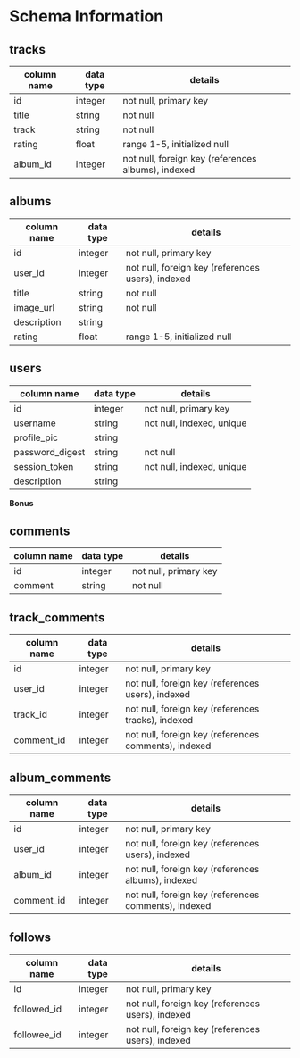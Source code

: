 # Schema Information

## tracks
column name    | data type | details
---------------|-----------|-----------------------
id             | integer   | not null, primary key
title          | string    | not null
track          | string    | not null
rating         | float     | range 1-5, initialized null
album_id       | integer   | not null, foreign key (references albums), indexed


## albums
column name | data type | details
------------|-----------|-----------------------
id          | integer   | not null, primary key
user_id     | integer   | not null, foreign key (references users), indexed
title       | string    | not null
image_url   | string    | not null
description | string    |
rating      | float     | range 1-5, initialized null


## users
column name     | data type | details
----------------|-----------|-----------------------
id              | integer   | not null, primary key
username        | string    | not null, indexed, unique
profile_pic     | string    |
password_digest | string    | not null
session_token   | string    | not null, indexed, unique
description     | string    |




**Bonus**
## comments
column name | data type | details
------------|-----------|-----------------------
id          | integer   | not null, primary key
comment     | string    | not null
## track_comments
column name | data type | details
------------|-----------|-----------------------
id          | integer   | not null, primary key
user_id     | integer   | not null, foreign key (references users), indexed
track_id    | integer   | not null, foreign key (references tracks), indexed
comment_id  | integer   | not null, foreign key (references comments), indexed
## album_comments
column name | data type | details
------------|-----------|-----------------------
id          | integer   | not null, primary key
user_id     | integer   | not null, foreign key (references users), indexed
album_id    | integer   | not null, foreign key (references albums), indexed
comment_id  | integer   | not null, foreign key (references comments), indexed
## follows
column name | data type | details
------------|-----------|-----------------------
id          | integer   | not null, primary key
followed_id | integer   | not null, foreign key (references users), indexed
followee_id | integer   | not null, foreign key (references users), indexed

